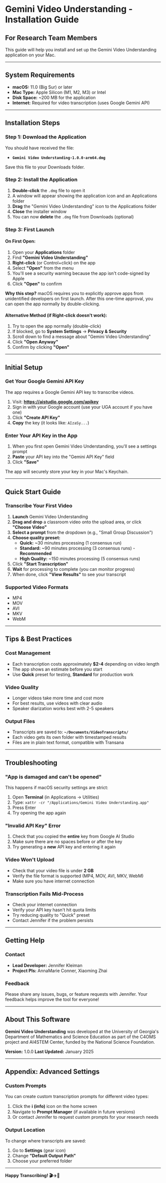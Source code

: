 # Gemini Video Understanding - Installation Guide

## For Research Team Members

This guide will help you install and set up the Gemini Video Understanding application on your Mac.

---

## System Requirements

- **macOS:** 11.0 (Big Sur) or later
- **Mac Type:** Apple Silicon (M1, M2, M3) or Intel
- **Disk Space:** ~200 MB for the application
- **Internet:** Required for video transcription (uses Google Gemini API)

---

## Installation Steps

### Step 1: Download the Application

You should have received the file:
- **`Gemini Video Understanding-1.0.0-arm64.dmg`**

Save this file to your Downloads folder.

### Step 2: Install the Application

1. **Double-click** the `.dmg` file to open it
2. A window will appear showing the application icon and an Applications folder
3. **Drag** the "Gemini Video Understanding" icon to the Applications folder
4. **Close** the installer window
5. You can now **delete** the `.dmg` file from Downloads (optional)

### Step 3: First Launch

#### On First Open:

1. Open your **Applications** folder
2. Find **"Gemini Video Understanding"**
3. **Right-click** (or Control+click) on the app
4. Select **"Open"** from the menu
5. You'll see a security warning because the app isn't code-signed by Apple
6. Click **"Open"** to confirm

**Why this step?** macOS requires you to explicitly approve apps from unidentified developers on first launch. After this one-time approval, you can open the app normally by double-clicking.

#### Alternative Method (if Right-click doesn't work):

1. Try to open the app normally (double-click)
2. If blocked, go to **System Settings** → **Privacy & Security**
3. Scroll down to find a message about "Gemini Video Understanding"
4. Click **"Open Anyway"**
5. Confirm by clicking **"Open"**

---

## Initial Setup

### Get Your Google Gemini API Key

The app requires a Google Gemini API key to transcribe videos.

1. Visit: **https://aistudio.google.com/apikey**
2. Sign in with your Google account (use your UGA account if you have one)
3. Click **"Create API Key"**
4. **Copy** the key (it looks like: `AIzaSy...`)

### Enter Your API Key in the App

1. When you first open Gemini Video Understanding, you'll see a settings prompt
2. **Paste** your API key into the "Gemini API Key" field
3. Click **"Save"**

The app will securely store your key in your Mac's Keychain.

---

## Quick Start Guide

### Transcribe Your First Video

1. **Launch** Gemini Video Understanding
2. **Drag and drop** a classroom video onto the upload area, or click **"Choose Video"**
3. **Select a prompt** from the dropdown (e.g., "Small Group Discussion")
4. **Choose quality preset:**
   - **Quick:** ~30 minutes processing (1 consensus run)
   - **Standard:** ~90 minutes processing (3 consensus runs) - **Recommended**
   - **High Quality:** ~150 minutes processing (5 consensus runs)
5. Click **"Start Transcription"**
6. **Wait** for processing to complete (you can monitor progress)
7. When done, click **"View Results"** to see your transcript

### Supported Video Formats

- MP4
- MOV
- AVI
- MKV
- WebM

---

## Tips & Best Practices

### Cost Management

- Each transcription costs approximately **$2-4** depending on video length
- The app shows an estimate before you start
- Use **Quick** preset for testing, **Standard** for production work

### Video Quality

- Longer videos take more time and cost more
- For best results, use videos with clear audio
- Speaker diarization works best with 2-5 speakers

### Output Files

- Transcripts are saved to: **`~/Documents/VideoTranscripts/`**
- Each video gets its own folder with timestamped results
- Files are in plain text format, compatible with Transana

---

## Troubleshooting

### "App is damaged and can't be opened"

This happens if macOS security settings are strict:

1. Open **Terminal** (in Applications → Utilities)
2. Type: `xattr -cr "/Applications/Gemini Video Understanding.app"`
3. Press Enter
4. Try opening the app again

### "Invalid API Key" Error

1. Check that you copied the **entire** key from Google AI Studio
2. Make sure there are no spaces before or after the key
3. Try generating a **new** API key and entering it again

### Video Won't Upload

- Check that your video file is under **2 GB**
- Verify the file format is supported (MP4, MOV, AVI, MKV, WebM)
- Make sure you have internet connection

### Transcription Fails Mid-Process

- Check your internet connection
- Verify your API key hasn't hit quota limits
- Try reducing quality to "Quick" preset
- Contact Jennifer if the problem persists

---

## Getting Help

### Contact

- **Lead Developer:** Jennifer Kleiman
- **Project PIs:** AnnaMarie Conner, Xiaoming Zhai

### Feedback

Please share any issues, bugs, or feature requests with Jennifer. Your feedback helps improve the tool for everyone!

---

## About This Software

**Gemini Video Understanding** was developed at the University of Georgia's Department of Mathematics and Science Education as part of the C4OMS project and AI4STEM Center, funded by the National Science Foundation.

**Version:** 1.0.0
**Last Updated:** January 2025

---

## Appendix: Advanced Settings

### Custom Prompts

You can create custom transcription prompts for different video types:

1. Click the **ℹ️ (info)** icon on the home screen
2. Navigate to **Prompt Manager** (if available in future versions)
3. Or contact Jennifer to request custom prompts for your research needs

### Output Location

To change where transcripts are saved:

1. Go to **Settings** (gear icon)
2. Change **"Default Output Path"**
3. Choose your preferred folder

---

**Happy Transcribing! 🎬→📝**
